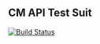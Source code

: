 ## CM API Test Suit

[![Build Status](https://travis-ci.org/sebinjohn/cm_api_test_suite.svg?branch=master)](https://travis-ci.org/sebinjohn/cm_api_test_suite)
